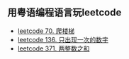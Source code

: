 ## 用粤语编程语言玩leetcode
* [leetcode 70. 爬楼梯](climbStairs.cantonese)
* [leetcode 136. 只出现一次的数字](singleNumber.cantonese)
* [leetcode 371. 两整数之和](getSum.cantonese)